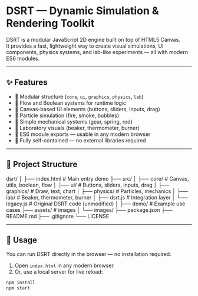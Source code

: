 # DSRT — Dynamic Simulation & Rendering Toolkit

DSRT is a modular JavaScript 2D engine built on top of HTML5 Canvas.  
It provides a fast, lightweight way to create visual simulations, UI components, physics systems, and lab-like experiments — all with modern ES6 modules.

---

## ✨ Features

- 🔹 Modular structure (`core`, `ui`, `graphics`, `physics`, `lab`)
- 🔹 Flow and Boolean systems for runtime logic
- 🔹 Canvas-based UI elements (buttons, sliders, inputs, drag)
- 🔹 Particle simulation (fire, smoke, bubbles)
- 🔹 Simple mechanical systems (gear, spring, rod)
- 🔹 Laboratory visuals (beaker, thermometer, burner)
- 🔹 ES6 module exports — usable in any modern browser
- 🔹 Fully self-contained — no external libraries required

---

## 📂 Project Structure

dsrt/ │ ├── index.html               # Main entry demo ├── src/ │   ├── core/                # Canvas, utils, boolean, flow │   ├── ui/                  # Buttons, sliders, inputs, drag │   ├── graphics/            # Draw, text, chart │   ├── physics/             # Particles, mechanics │   ├── lab/                 # Beaker, thermometer, burner │   ├── dsrt.js              # Integration layer │   └── legacy.js            # Original DSRT code (unmodified) │ ├── demo/                    # Example use cases ├── assets/                  # images │   └── images/ ├── package.json ├── README.md ├── .gitignore └── LICENSE

---

## 🚀 Usage

You can run DSRT directly in the browser — no installation required.

1. Open `index.html` in any modern browser.
2. Or, use a local server for live reload:

```bash
npm install
npm start
